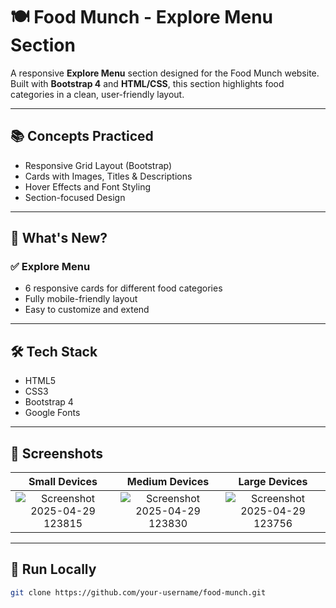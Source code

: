 # 🍽️ Food Munch - Explore Menu Section

A responsive **Explore Menu** section designed for the Food Munch website. Built with **Bootstrap 4** and **HTML/CSS**, this section highlights food categories in a clean, user-friendly layout.

---

## 📚 Concepts Practiced

- Responsive Grid Layout (Bootstrap)
- Cards with Images, Titles & Descriptions
- Hover Effects and Font Styling
- Section-focused Design

---

## 🧠 What's New?

### ✅ Explore Menu
- 6 responsive cards for different food categories
- Fully mobile-friendly layout
- Easy to customize and extend

---

## 🛠️ Tech Stack

- HTML5  
- CSS3  
- Bootstrap 4  
- Google Fonts

---

## 📸 Screenshots

| Small Devices | Medium Devices | Large Devices |
| :--: | :--: | :--: |
| ![Screenshot 2025-04-29 123815](https://github.com/user-attachments/assets/cf46cbd6-65d4-4125-b50f-8ce508f09e10)|![Screenshot 2025-04-29 123830](https://github.com/user-attachments/assets/fbf3b574-25a6-43c7-b8e6-92e29f2216ec)| ![Screenshot 2025-04-29 123756](https://github.com/user-attachments/assets/2e4c365a-910d-4c1b-9d67-45f5311c8409)|

---

## 🚀 Run Locally

```bash
git clone https://github.com/your-username/food-munch.git
